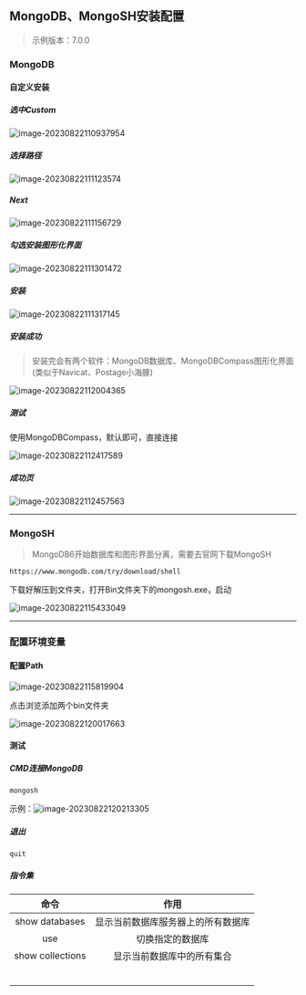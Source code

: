 ## MongoDB、MongoSH安装配置

> 示例版本：7.0.0

### MongoDB

#### 自定义安装

##### 选中Custom

![image-20230822110937954](https://typora-picture-zhao.oss-cn-beijing.aliyuncs.com/Typora/image-20230822110937954.png)



##### 选择路径

![image-20230822111123574](https://typora-picture-zhao.oss-cn-beijing.aliyuncs.com/Typora/image-20230822111123574.png)



##### Next

![image-20230822111156729](https://typora-picture-zhao.oss-cn-beijing.aliyuncs.com/Typora/image-20230822111156729.png)



##### 勾选安装图形化界面

![image-20230822111301472](https://typora-picture-zhao.oss-cn-beijing.aliyuncs.com/Typora/image-20230822111301472.png)



##### 安装

![image-20230822111317145](https://typora-picture-zhao.oss-cn-beijing.aliyuncs.com/Typora/image-20230822111317145.png)



##### 安装成功

> 安装完会有两个软件：MongoDB数据库、MongoDBCompass图形化界面(类似于Navicat、Postage小海豚)

![image-20230822112004365](https://typora-picture-zhao.oss-cn-beijing.aliyuncs.com/Typora/image-20230822112004365.png)



##### 测试

使用MongoDBCompass，默认即可，直接连接

![image-20230822112417589](https://typora-picture-zhao.oss-cn-beijing.aliyuncs.com/Typora/image-20230822112417589.png)



##### 成功页

![image-20230822112457563](https://typora-picture-zhao.oss-cn-beijing.aliyuncs.com/Typora/image-20230822112457563.png)



---



### MongoSH

> MongoDB6开始数据库和图形界面分离，需要去官网下载MongoSH

```http
https://www.mongodb.com/try/download/shell
```

下载好解压到文件夹，打开Bin文件夹下的mongosh.exe，启动

![image-20230822115433049](https://typora-picture-zhao.oss-cn-beijing.aliyuncs.com/Typora/image-20230822115433049.png)



----



### 配置环境变量

#### 配置Path

![image-20230822115819904](https://typora-picture-zhao.oss-cn-beijing.aliyuncs.com/Typora/image-20230822115819904.png)

点击浏览添加两个bin文件夹

![image-20230822120017663](https://typora-picture-zhao.oss-cn-beijing.aliyuncs.com/Typora/image-20230822120017663.png)





#### 测试

##### CMD连接MongoDB

```shell
mongosh
```

示例：![image-20230822120213305](https://typora-picture-zhao.oss-cn-beijing.aliyuncs.com/Typora/image-20230822120213305.png)



##### 退出

```shell
quit
```



##### 指令集

|       命令       |                作用                |
| :--------------: | :--------------------------------: |
|  show databases  | 显示当前数据库服务器上的所有数据库 |
|  use <database>  |          切换指定的数据库          |
| show collections |     显示当前数据库中的所有集合     |
|                  |                                    |
|                  |                                    |
|                  |                                    |
|                  |                                    |
|                  |                                    |
|                  |                                    |

